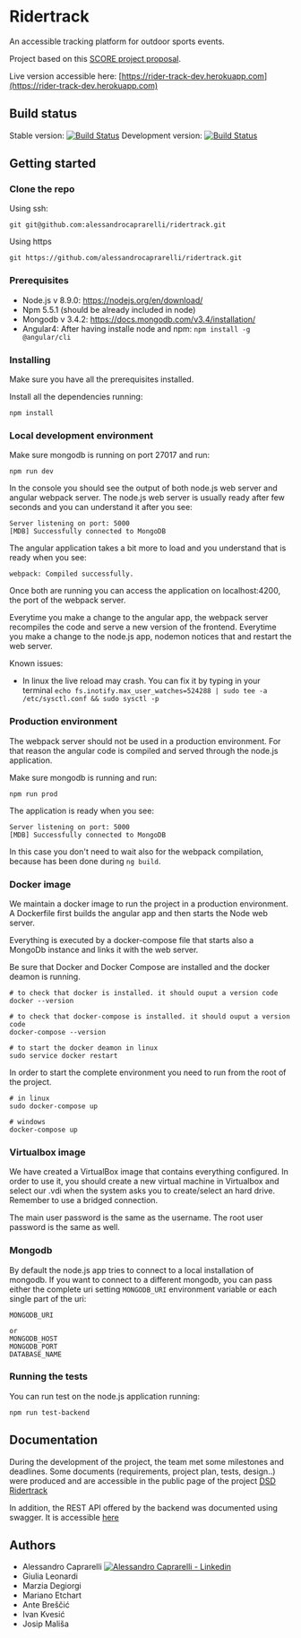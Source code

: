 # Ridertrack

An accessible tracking platform for outdoor sports events.

Project based on this [SCORE project proposal](http://score-contest.org/2018/projects/ridertrack.php).

Live version accessible here: [https://rider-track-dev.herokuapp.com](https://rider-track-dev.herokuapp.com)
## Build status
Stable version: [![Build Status](https://travis-ci.org/alessandrocaprarelli/ridertrack.svg?branch=master)](https://travis-ci.org/alessandrocaprarelli/ridertrack) Development version: [![Build Status](https://travis-ci.org/alessandrocaprarelli/ridertrack.svg?branch=development)](https://travis-ci.org/alessandrocaprarelli/ridertrack)


## Getting started

### Clone the repo

Using ssh:
```
git git@github.com:alessandrocaprarelli/ridertrack.git
```

Using https
```
git https://github.com/alessandrocaprarelli/ridertrack.git
```

### Prerequisites
- Node.js v 8.9.0: https://nodejs.org/en/download/
- Npm 5.5.1 (should be already included in node)
- Mongodb v 3.4.2: https://docs.mongodb.com/v3.4/installation/
- Angular4: After having installe node and npm: `npm install -g @angular/cli`

### Installing
Make sure you have all the prerequisites installed.

Install all the dependencies running:
```
npm install
```

### Local development environment

Make sure mongodb is running on port 27017 and run:
```
npm run dev
```

In the console you should see the output of both node.js web server and angular webpack server.
The node.js web server is usually ready after few seconds and you can understand it after you see:
```
Server listening on port: 5000
[MDB] Successfully connected to MongoDB
```
The angular application takes a bit more to load and you understand that is ready when you see:
```
webpack: Compiled successfully.
```

Once both are running you can access the application on localhost:4200, the port of the webpack server.

Everytime you make a change to the angular app, the webpack server recompiles the code and serve a new version of the frontend.
Everytime you make a change to the node.js app, nodemon notices that and restart the web server.

Known issues:
- In linux the live reload may crash. You can fix it by typing in your terminal `echo fs.inotify.max_user_watches=524288 | sudo tee -a /etc/sysctl.conf && sudo sysctl -p`

### Production environment

The webpack server should not be used in a production environment.
For that reason the angular code is compiled and served through the node.js application.

Make sure mongodb is running and run:
```
npm run prod
```
The application is ready when you see:
```
Server listening on port: 5000
[MDB] Successfully connected to MongoDB
```

In this case you don't need to wait also for the webpack compilation, because has been done during `ng build`.

### Docker image
We maintain a docker image to run the project in a production environment. A Dockerfile first builds the angular app and then starts the Node web server.

Everything is executed by a docker-compose file that starts also a MongoDb instance and links it with the web server.

Be sure that Docker and Docker Compose are installed and the docker deamon is running.
```
# to check that docker is installed. it should ouput a version code
docker --version

# to check that docker-compose is installed. it should ouput a version code
docker-compose --version

# to start the docker deamon in linux
sudo service docker restart 
```

In order to start the complete environment you need to run from the root of the project.
```
# in linux
sudo docker-compose up

# windows
docker-compose up
```


### Virtualbox image
We have created a VirtualBox image that contains everything configured.
In order to use it, you should create a new virtual machine in Virtualbox and select our .vdi when the system asks you to create/select an hard drive.
Remember to use a bridged connection.

The main user password is the same as the username. The root user password is the same as well.

### Mongodb
By default the node.js app tries to connect to a local installation of mongodb.
If you want to connect to a different mongodb, you can pass either the complete uri setting `MONGODB_URI` environment variable or each single part of the uri:
```
MONGODB_URI

or
MONGODB_HOST
MONGODB_PORT
DATABASE_NAME
```

### Running the tests

You can run test on the node.js application running:
```
npm run test-backend
```

## Documentation

During the development of the project, the team met some milestones and deadlines.
Some documents (requirements, project plan, tests, design..) were produced and are accessible in the public page of the project [DSD Ridertrack](https://www.fer.unizg.hr/rasip/dsd/projects/ridertrack_score/documents)

In addition, the REST API offered by the backend was documented using swagger. It is accessible [here](https://rider-track-dev.herokuapp.com/swagger)
## Authors

- Alessandro Caprarelli [![Alessandro Caprarelli - Linkedin](https://www.northerntrust.com/images/LinkedIn_Logo16px.png)](https://www.linkedin.com/in/alessandrocaprarelli/)
- Giulia Leonardi
- Marzia Degiorgi
- Mariano Etchart
- Ante Breščić
- Ivan Kvesić 
- Josip Mališa
